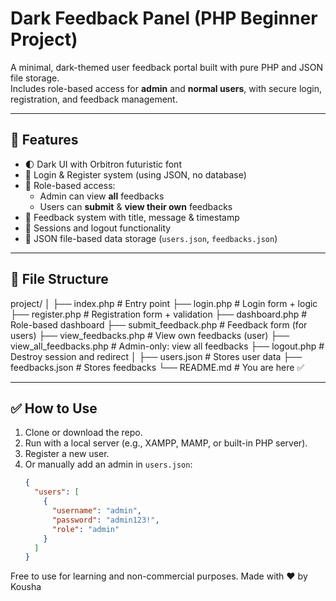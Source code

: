 # Dark Feedback Panel (PHP Beginner Project)

A minimal, dark-themed user feedback portal built with pure PHP and JSON file storage.  
Includes role-based access for **admin** and **normal users**, with secure login, registration, and feedback management.

---

## 🌟 Features

- 🌓 Dark UI with Orbitron futuristic font
- 🔐 Login & Register system (using JSON, no database)
- 👤 Role-based access:
  - Admin can view **all** feedbacks
  - Users can **submit** & **view their own** feedbacks
- 💬 Feedback system with title, message & timestamp
- 🔁 Sessions and logout functionality
- 📁 JSON file-based data storage (`users.json`, `feedbacks.json`)

---

## 📂 File Structure

project/
│
├── index.php # Entry point
├── login.php # Login form + logic
├── register.php # Registration form + validation
├── dashboard.php # Role-based dashboard
├── submit_feedback.php # Feedback form (for users)
├── view_feedbacks.php # View own feedbacks (user)
├── view_all_feedbacks.php # Admin-only: view all feedbacks
├── logout.php # Destroy session and redirect
│
├── users.json # Stores user data
├── feedbacks.json # Stores feedbacks
└── README.md # You are here ✅

---

## ✅ How to Use

1. Clone or download the repo.
2. Run with a local server (e.g., XAMPP, MAMP, or built-in PHP server).
3. Register a new user.
4. Or manually add an admin in `users.json`:
   ```json
   {
     "users": [
       {
         "username": "admin",
         "password": "admin123!",
         "role": "admin"
       }
     ]
   }
   ```

Free to use for learning and non-commercial purposes.
Made with ❤️ by Kousha
